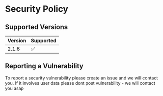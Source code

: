 # Security Policy

## Supported Versions

| Version | Supported          |
| ------- | ------------------ |
| 2.1.6   | :white_check_mark: |

## Reporting a Vulnerability

To report a security vulnerability please create an issue and we will contact you.  If it involves user data please dont post 
vulnerability - we will contact you asap

